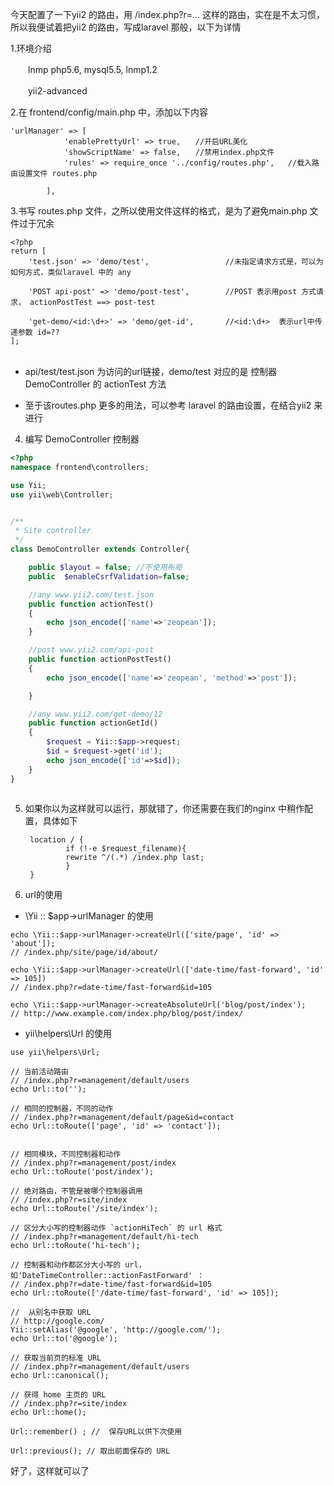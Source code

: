 今天配置了一下yii2 的路由，用 /index.php?r=... 这样的路由，实在是不太习惯，所以我便试着把yii2 的路由，写成laravel 那般，以下为详情

1.环境介绍

　　lnmp php5.6, mysql5.5, lnmp1.2 

　　yii2-advanced

 

2.在 frontend/config/main.php 中，添加以下内容 

 
```
'urlManager' => [
            'enablePrettyUrl' => true,　　//开启URL美化 
            'showScriptName' => false,　　//禁用index.php文件 
            'rules' => require_once '../config/routes.php',   //载入路由设置文件 routes.php           

        ],

```
 

3.书写 routes.php 文件，之所以使用文件这样的格式，是为了避免main.php 文件过于冗余
```
<?php
return [
    'test.json' => 'demo/test',                 //未指定请求方式是，可以为如何方式，类似laravel 中的 any

    'POST api-post' => 'demo/post-test',        //POST 表示用post 方式请求， actionPostTest ==> post-test

    'get-demo/<id:\d+>' => 'demo/get-id',       //<id:\d+>  表示url中传递参数 id=??
];
　　
```
 

- api/test/test.json 为访问的url链接，demo/test 对应的是 控制器 DemoController 的 actionTest 方法

- 至于该routes.php 更多的用法，可以参考 laravel 的路由设置，在结合yii2 来进行

 

4. 编写 DemoController 控制器
```php
<?php
namespace frontend\controllers;

use Yii;
use yii\web\Controller;


/**
 * Site controller
 */
class DemoController extends Controller{

    public $layout = false; //不使用布局
    public  $enableCsrfValidation=false;

    //any www.yii2.com/test.json
    public function actionTest()
    {
        echo json_encode(['name'=>'zeopean']);
    }

    //post www.yii2.com/api-post
    public function actionPostTest()
    {
        echo json_encode(['name'=>'zeopean', 'method'=>'post']);

    }

    //any www.yii2.com/get-demo/12
    public function actionGetId()
    {
        $request = Yii::$app->request;
        $id = $request->get('id');
        echo json_encode(['id'=>$id]);
    }
}
　　
```
 

5. 如果你以为这样就可以运行，那就错了，你还需要在我们的nginx 中稍作配置，具体如下

        location / {
                if (!-e $request_filename){
                rewrite ^/(.*) /index.php last;
                }
        }

6. url的使用

- \Yii :: $app->urlManager 的使用

```
echo \Yii::$app->urlManager->createUrl(['site/page', 'id' => 'about']);
// /index.php/site/page/id/about/

echo \Yii::$app->urlManager->createUrl(['date-time/fast-forward', 'id' => 105])
// /index.php?r=date-time/fast-forward&id=105

echo \Yii::$app->urlManager->createAbsoluteUrl('blog/post/index');
// http://www.example.com/index.php/blog/post/index/

```

- yii\helpers\Url 的使用
```
use yii\helpers\Url;
 
// 当前活动路由
// /index.php?r=management/default/users
echo Url::to('');
 
// 相同的控制器，不同的动作
// /index.php?r=management/default/page&id=contact
echo Url::toRoute(['page', 'id' => 'contact']);
 
 
// 相同模块，不同控制器和动作
// /index.php?r=management/post/index
echo Url::toRoute('post/index');
 
// 绝对路由，不管是被哪个控制器调用
// /index.php?r=site/index
echo Url::toRoute('/site/index');
 
// 区分大小写的控制器动作 `actionHiTech` 的 url 格式
// /index.php?r=management/default/hi-tech
echo Url::toRoute('hi-tech');
 
// 控制器和动作都区分大小写的 url，如'DateTimeController::actionFastForward' ：
// /index.php?r=date-time/fast-forward&id=105
echo Url::toRoute(['/date-time/fast-forward', 'id' => 105]);
 
//  从别名中获取 URL 
// http://google.com/
Yii::setAlias('@google', 'http://google.com/');
echo Url::to('@google');
 
// 获取当前页的标准 URL 
// /index.php?r=management/default/users
echo Url::canonical();
 
// 获得 home 主页的 URL
// /index.php?r=site/index
echo Url::home();
 
Url::remember() ; //  保存URL以供下次使用

Url::previous(); // 取出前面保存的 URL 

```
 好了，这样就可以了